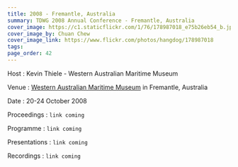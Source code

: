 ```yaml
---
title: 2008 - Fremantle, Australia
summary: TDWG 2008 Annual Conference - Fremantle, Australia
cover_image: https://c1.staticflickr.com/1/76/178987018_e75b26eb54_b.jpg
cover_image_by: Chuan Chew
cover_image_link: https://www.flickr.com/photos/hangdog/178987018
tags: 
page_order: 42
---
```


Host
: Kevin Thiele - Western Australian Maritime Museum

Venue
: [Western Australian Maritime Museum](http://museum.wa.gov.au/museums/maritime) in Fremantle, Australia

Date
: 20-24 October 2008

Proceedings
: `link coming`

Programme
: `link coming`

Presentations
: `link coming`

Recordings
: `link coming`
